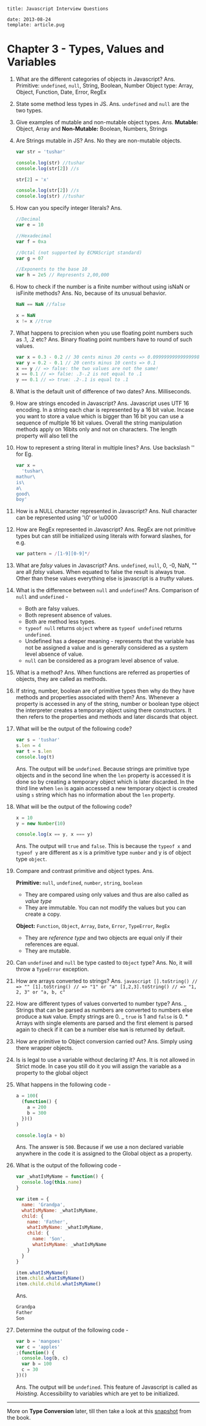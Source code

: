```metadata
title: Javascript Interview Questions

date: 2013-08-24
template: article.pug
```

# Chapter 3 - Types, Values and Variables

1. What are the different categories of objects in Javascript?
   Ans. Primitive: `undefined`, `null`, String, Boolean, Number
   Object type: Array, Object, Function, Date, Error, RegEx
2. State some method less types in JS.
   Ans. `undefined` and `null` are the two types.

3. Give examples of mutable and non-mutable object types.
   Ans. **Mutable:** Object, Array and **Non-Mutable:** Boolean, Numbers, Strings

4. Are Strings mutable in JS?
   Ans. No they are non-mutable objects.

   ```javascript
   var str = 'tushar'

   console.log(str) //tushar
   console.log(str[2]) //s

   str[2] = 'x'

   console.log(str[2]) //s
   console.log(str) //tushar
   ```

5. How can you specify integer literals?
   Ans.

   ```javascript
   //Decimal
   var e = 10

   //Hexadecimal
   var f = 0xa

   //Octal (not supported by ECMAScript standard)
   var g = 07

   //Exponents to the base 10
   var h = 2e5 // Represents 2,00,000
   ```

6. How to check if the number is a finite number without using isNaN or isFinite methods?
   Ans. No, because of its unusual behavior.

   ```javascript
   NaN == NaN //false

   x = NaN
   x != x //true
   ```

7. What happens to precision when you use floating point numbers such as .1, .2 etc?
   Ans. Binary floating point numbers have to round of such values.

   ```javascript
   var x = 0.3 - 0.2 // 30 cents minus 20 cents => 0.09999999999999998
   var y = 0.2 - 0.1 // 20 cents minus 10 cents => 0.1
   x == y // => false: the two values are not the same!
   x == 0.1 // => false: .3-.2 is not equal to .1
   y == 0.1 // => true: .2-.1 is equal to .1
   ```

8. What is the default unit of difference of two dates?
   Ans. Milliseconds.

9. How are strings encoded in Javascript?
   Ans. Javascript uses UTF 16 encoding. In a string each char is represented by a 16 bit value. Incase you want to store a value which is bigger than 16 bit you can use a sequence of multiple 16 bit values. Overall the string manipulation methods apply on 16bits only and not on characters. The length property will also tell the

10. How to represent a string literal in multiple lines?
    Ans. Use backslash '\' for Eg.

    ```javascript
    var x =
      'tushar\
    mathur\
    is\
    a\
    good\
    boy'
    ```

11. How is a NULL character represented in Javascript?
    Ans. Null character can be represented using '\0' or \u0000

12. How are RegEx represented in Javascript?
    Ans. RegEx are not primitive types but can still be initialized using literals with forward slashes, for e.g.

    ```javascript
    var pattern = /[1-9][0-9]*/
    ```

13. What are _falsy_ values in Javascript?
    Ans. `undefined`, `null`, 0, -0, NaN, "" are all _falsy_ values. When equated to false the result is always true. Other than these values everything else is javascript is a _truthy_ values.

14. What is the difference between `null` and `undefined`?
    Ans. Comparison of `null` and `undefined` -

    - Both are falsy values.
    - Both represent absence of values.
    - Both are method less types.
    - `typeof null` returns `object` where as `typeof undefined` returns `undefined`.
    - Undefined has a deeper meaning - represents that the variable has not be assigned a value and is generally considered as a system level absence of value.
    - `null` can be considered as a program level absence of value.

15. What is a method?
    Ans. When functions are referred as properties of objects, they are called as methods.

16. If string, number, boolean are of primitive types then why do they have methods and properties associated with them?
    Ans. Whenever a property is accessed in any of the string, number or boolean type object the interpreter creates a temporary object using there constructors. It then refers to the properties and methods and later discards that object.

17. What will be the output of the following code?

    ```javascript
    var s = 'tushar'
    s.len = 4
    var t = s.len
    console.log(t)
    ```

    Ans. The output will be `undefined`. Because strings are primitive type objects and in the second line when the `len` property is accessed it is done so by creating a temporary object which is later discarded. In the third line when `len` is again accessed a new temporary object is created using `s` string which has no information about the `len` property.

18. What will be the output of the following code?

    ```javascript
    x = 10
    y = new Number(10)

    console.log(x == y, x === y)
    ```

    Ans. The output will `true` and `false`. This is because the `typeof x` and `typeof y` are different as x is a primitive type `number` and y is of object type `object`.

19. Compare and contrast primitive and object types.
    Ans.

    **Primitive:** `null`, `undefined`, `number`, `string`, `boolean`

    - They are compared using only values and thus are also called as _value type_
    - They are immutable. You can not modify the values but you can create a copy.

    **Object:** `Function`, `Object`, `Array`, `Date`, `Error`, `TypeError`, `RegEx`

    - They are _reference type_ and two objects are equal only if their references are equal.
    - They are mutable.

20. Can `undefined` and `null` be type casted to `Object` type?
    Ans. No, it will throw a `TypeError` exception.

21. How are arrays converted to strings?
    Ans.
    `javascript [].toString() // => "" [1].toString() // => "1" or "a" [1,2,3].toString() // => "1, 2, 3" or "a, b, c"`
22. How are different types of values converted to number type?
    Ans.
    _ Strings that can be parsed as numbers are converted to numbers else produce a `NaN` value. Empty strings are 0.
    _ `true` is 1 and `false` is 0. \* Arrays with single elements are parsed and the first element is parsed again to check if it can be a number else `NaN` is returned by default.

23. How are primitive to Object conversion carried out?
    Ans. Simply using there wrapper objects.

24. Is is legal to use a variable without declaring it?
    Ans. It is not allowed in Strict mode. In case you still do it you will assign the variable as a property to the global object

25. What happens in the following code -

    ```javascript
    a = 100(
      (function() {
        a = 200
        b = 300
      })()
    )

    console.log(a + b)
    ```

    Ans. The answer is `500`. Because if we use a non declared variable anywhere in the code it is assigned to the Global object as a property.

26. What is the output of the following code -

    ```javascript
    var _whatIsMyName = function() {
      console.log(this.name)
    }

    var item = {
      name: 'Grandpa',
      whatIsMyName: _whatIsMyName,
      child: {
        name: 'Father',
        whatIsMyName: _whatIsMyName,
        child: {
          name: 'Son',
          whatIsMyName: _whatIsMyName
        }
      }
    }

    item.whatIsMyName()
    item.child.whatIsMyName()
    item.child.child.whatIsMyName()
    ```

    Ans.

    ```bash
    Grandpa
    Father
    Son
    ```

27. Determine the output of the following code -

    ```javascript
    var b = 'mangoes'
    var c = 'apples'
    ;(function() {
      console.log(b, c)
      var b = 100
      c = 30
    })()
    ```

    Ans. The output will be `undefined`. This feature of Javascript is called as _Hoisting_. Accessibility to variables which are yet to be initialized.

---

More on **Type Conversion** later, till then take a look at this [snapshot](type-conversions.png) from the book.
